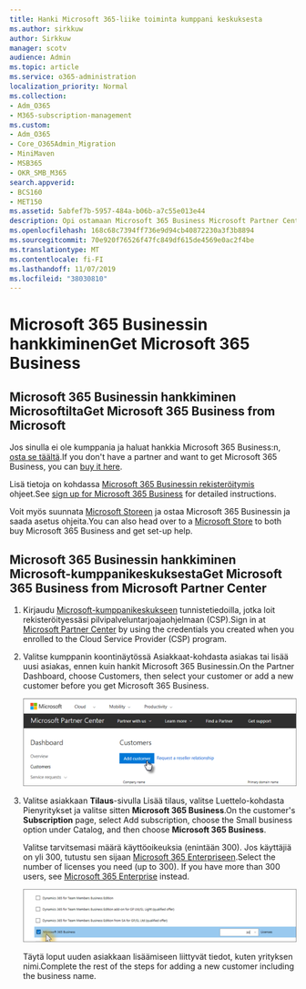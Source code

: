 ```yaml
---
title: Hanki Microsoft 365-liike toiminta kumppani keskuksesta
ms.author: sirkkuw
author: Sirkkuw
manager: scotv
audience: Admin
ms.topic: article
ms.service: o365-administration
localization_priority: Normal
ms.collection:
- Adm_O365
- M365-subscription-management
ms.custom:
- Adm_O365
- Core_O365Admin_Migration
- MiniMaven
- MSB365
- OKR_SMB_M365
search.appverid:
- BCS160
- MET150
ms.assetid: 5abfef7b-5957-484a-b06b-a7c55e013e44
description: Opi ostamaan Microsoft 365 Business Microsoft Partner Centeristä.
ms.openlocfilehash: 168c68c7394ff736e9d94cb40872230a3f3b8894
ms.sourcegitcommit: 70e920f76526f47fc849df615de4569e0ac2f4be
ms.translationtype: MT
ms.contentlocale: fi-FI
ms.lasthandoff: 11/07/2019
ms.locfileid: "38030810"
---
```

# <a name="get-microsoft-365-business"></a><span data-ttu-id="18be8-103">Microsoft 365 Businessin hankkiminen</span><span class="sxs-lookup"><span data-stu-id="18be8-103">Get Microsoft 365 Business</span></span>

## <a name="get-microsoft-365-business-from-microsoft"></a><span data-ttu-id="18be8-104">Microsoft 365 Businessin hankkiminen Microsoftilta</span><span class="sxs-lookup"><span data-stu-id="18be8-104">Get Microsoft 365 Business from Microsoft</span></span>

<span data-ttu-id="18be8-105">Jos sinulla ei ole kumppania ja haluat hankkia Microsoft 365 Business:n, [osta se täältä](https://www.microsoft.com/en-US/microsoft-365/business).</span><span class="sxs-lookup"><span data-stu-id="18be8-105">If you don't have a partner and want to get Microsoft 365 Business, you can [buy it here](https://www.microsoft.com/en-US/microsoft-365/business).</span></span>

<span data-ttu-id="18be8-106">Lisä tietoja on kohdassa [Microsoft 365 Businessin rekisteröitymis](sign-up.md) ohjeet.</span><span class="sxs-lookup"><span data-stu-id="18be8-106">See [sign up for Microsoft 365 Business](sign-up.md) for detailed instructions.</span></span>

<span data-ttu-id="18be8-107">Voit myös suunnata [Microsoft Storeen](https://www.microsoft.com/store/locations/find-a-store?icid=en-us_UF_FAS) ja ostaa Microsoft 365 Businessin ja saada asetus ohjeita.</span><span class="sxs-lookup"><span data-stu-id="18be8-107">You can also head over to a [Microsoft Store](https://www.microsoft.com/store/locations/find-a-store?icid=en-us_UF_FAS) to both buy Microsoft 365 Business and get set-up help.</span></span>
  
## <a name="get-microsoft-365-business-from-microsoft-partner-center"></a><span data-ttu-id="18be8-108">Microsoft 365 Businessin hankkiminen Microsoft-kumppanikeskuksesta</span><span class="sxs-lookup"><span data-stu-id="18be8-108">Get Microsoft 365 Business from Microsoft Partner Center</span></span>

1. <span data-ttu-id="18be8-109">Kirjaudu [Microsoft-kumppanikeskukseen](https://go.microsoft.com/fwlink/p/?linkid=849910) tunnistetiedoilla, jotka loit rekisteröityessäsi pilvipalveluntarjoajaohjelmaan (CSP).</span><span class="sxs-lookup"><span data-stu-id="18be8-109">Sign in at [Microsoft Partner Center](https://go.microsoft.com/fwlink/p/?linkid=849910) by using the credentials you created when you enrolled to the Cloud Service Provider (CSP) program.</span></span> 
    
2. <span data-ttu-id="18be8-110">Valitse kumppanin koontinäytössä Asiakkaat-kohdasta asiakas tai lisää uusi asiakas, ennen kuin hankit Microsoft 365 Businessin.</span><span class="sxs-lookup"><span data-stu-id="18be8-110">On the Partner Dashboard, choose Customers, then select your customer or add a new customer before you get Microsoft 365 Business.</span></span>
    
    ![In the Microsoft Partner center, add a new customer.](media/ec807d07-bbd2-411f-8fe1-c644cf9a3882.png)
  
3. <span data-ttu-id="18be8-112">Valitse asiakkaan **Tilaus**-sivulla Lisää tilaus, valitse Luettelo-kohdasta Pienyritykset ja valitse sitten **Microsoft 365 Business**.</span><span class="sxs-lookup"><span data-stu-id="18be8-112">On the customer's **Subscription** page, select Add subscription, choose the Small business option under Catalog, and then choose **Microsoft 365 Business**.</span></span>
    
    <span data-ttu-id="18be8-p101">Valitse tarvitsemasi määrä käyttöoikeuksia (enintään 300). Jos käyttäjiä on yli 300, tutustu sen sijaan [Microsoft 365 Enterpriseen](https://go.microsoft.com/fwlink/p/?linkid=862316).</span><span class="sxs-lookup"><span data-stu-id="18be8-p101">Select the number of licenses you need (up to 300). If you have more than 300 users, see [Microsoft 365 Enterprise](https://go.microsoft.com/fwlink/p/?linkid=862316) instead.</span></span> 
    
    ![On the New subscription page choose small business.](media/52d99e89-2175-4974-84bb-dd626048541b.png)
  
    <span data-ttu-id="18be8-116">Täytä loput uuden asiakkaan lisäämiseen liittyvät tiedot, kuten yrityksen nimi.</span><span class="sxs-lookup"><span data-stu-id="18be8-116">Complete the rest of the steps for adding a new customer including the business name.</span></span>
    


